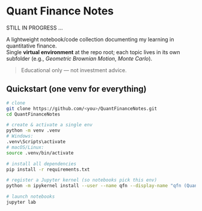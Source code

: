 # Quant Finance Notes

STILL IN PROGRESS ...

A lightweight notebook/code collection documenting my learning in quantitative finance.  
Single **virtual environment** at the repo root; each topic lives in its own subfolder (e.g., _Geometric Brownian Motion_, _Monte Carlo_).

> Educational only — not investment advice.

## Quickstart (one venv for everything)

```bash
# clone
git clone https://github.com/<you>/QuantFinanceNotes.git
cd QuantFinanceNotes

# create & activate a single env
python -m venv .venv
# Windows:
.venv\Scripts\activate
# macOS/Linux:
source .venv/bin/activate

# install all dependencies
pip install -r requirements.txt

# register a Jupyter kernel (so notebooks pick this env)
python -m ipykernel install --user --name qfn --display-name "qfn (Quant Finance)"

# launch notebooks
jupyter lab
```
